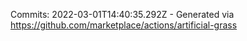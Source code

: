 Commits: 2022-03-01T14:40:35.292Z - Generated via https://github.com/marketplace/actions/artificial-grass
<br>
